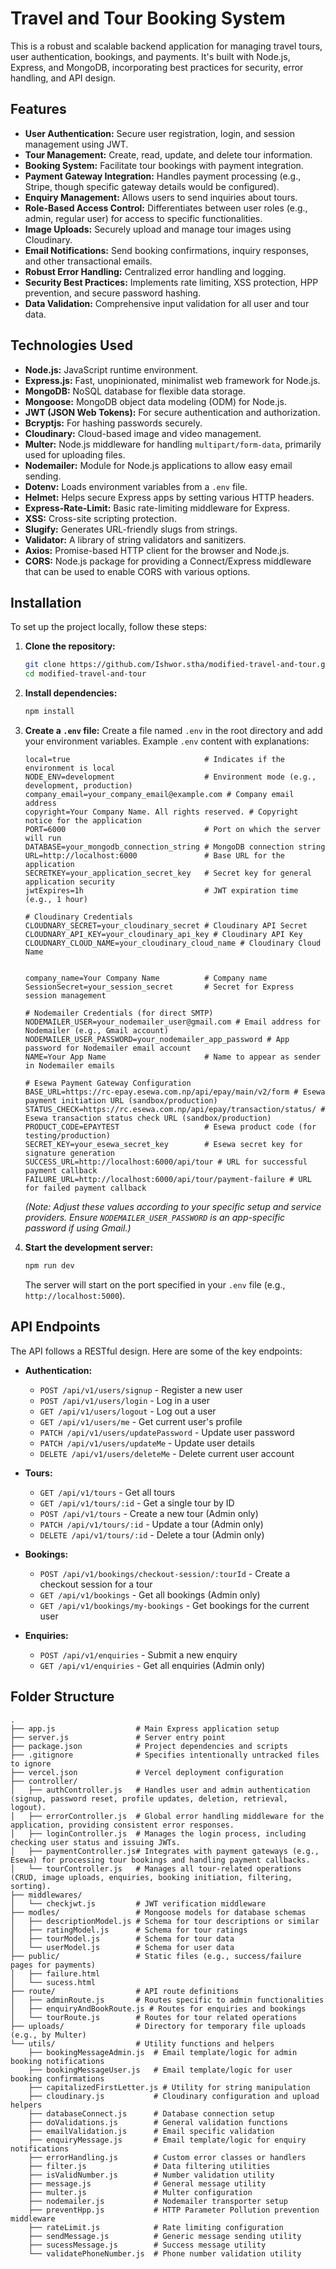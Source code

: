 # Travel and Tour Booking System

This is a robust and scalable backend application for managing travel tours, user authentication, bookings, and payments. It's built with Node.js, Express, and MongoDB, incorporating best practices for security, error handling, and API design.

## Features

*   **User Authentication:** Secure user registration, login, and session management using JWT.
*   **Tour Management:** Create, read, update, and delete tour information.
*   **Booking System:** Facilitate tour bookings with payment integration.
*   **Payment Gateway Integration:** Handles payment processing (e.g., Stripe, though specific gateway details would be configured).
*   **Enquiry Management:** Allows users to send inquiries about tours.
*   **Role-Based Access Control:** Differentiates between user roles (e.g., admin, regular user) for access to specific functionalities.
*   **Image Uploads:** Securely upload and manage tour images using Cloudinary.
*   **Email Notifications:** Send booking confirmations, inquiry responses, and other transactional emails.
*   **Robust Error Handling:** Centralized error handling and logging.
*   **Security Best Practices:** Implements rate limiting, XSS protection, HPP prevention, and secure password hashing.
*   **Data Validation:** Comprehensive input validation for all user and tour data.

## Technologies Used

*   **Node.js:** JavaScript runtime environment.
*   **Express.js:** Fast, unopinionated, minimalist web framework for Node.js.
*   **MongoDB:** NoSQL database for flexible data storage.
*   **Mongoose:** MongoDB object data modeling (ODM) for Node.js.
*   **JWT (JSON Web Tokens):** For secure authentication and authorization.
*   **Bcryptjs:** For hashing passwords securely.
*   **Cloudinary:** Cloud-based image and video management.
*   **Multer:** Node.js middleware for handling `multipart/form-data`, primarily used for uploading files.
*   **Nodemailer:** Module for Node.js applications to allow easy email sending.
*   **Dotenv:** Loads environment variables from a `.env` file.
*   **Helmet:** Helps secure Express apps by setting various HTTP headers.
*   **Express-Rate-Limit:** Basic rate-limiting middleware for Express.
*   **XSS:** Cross-site scripting protection.
*   **Slugify:** Generates URL-friendly slugs from strings.
*   **Validator:** A library of string validators and sanitizers.
*   **Axios:** Promise-based HTTP client for the browser and Node.js.
*   **CORS:** Node.js package for providing a Connect/Express middleware that can be used to enable CORS with various options.

## Installation

To set up the project locally, follow these steps:

1.  **Clone the repository:**
    ```bash
    git clone https://github.com/Ishwor.stha/modified-travel-and-tour.git
    cd modified-travel-and-tour
    ```

2.  **Install dependencies:**
    ```bash
    npm install
    ```

3.  **Create a `.env` file:**
    Create a file named `.env` in the root directory and add your environment variables.
    Example `.env` content with explanations:
    ```
    local=true                              # Indicates if the environment is local
    NODE_ENV=development                    # Environment mode (e.g., development, production)
    company_email=your_company_email@example.com # Company email address
    copyright=Your Company Name. All rights reserved. # Copyright notice for the application
    PORT=6000                               # Port on which the server will run
    DATABASE=your_mongodb_connection_string # MongoDB connection string
    URL=http://localhost:6000               # Base URL for the application
    SECRETKEY=your_application_secret_key   # Secret key for general application security
    jwtExpires=1h                           # JWT expiration time (e.g., 1 hour)

    # Cloudinary Credentials
    CLOUDNARY_SECRET=your_cloudinary_secret # Cloudinary API Secret
    CLOUDNARY_API_KEY=your_cloudinary_api_key # Cloudinary API Key
    CLOUDNARY_CLOUD_NAME=your_cloudinary_cloud_name # Cloudinary Cloud Name


    company_name=Your Company Name          # Company name
    SessionSecret=your_session_secret       # Secret for Express session management

    # Nodemailer Credentials (for direct SMTP)
    NODEMAILER_USER=your_nodemailer_user@gmail.com # Email address for Nodemailer (e.g., Gmail account)
    NODEMAILER_USER_PASSWORD=your_nodemailer_app_password # App password for Nodemailer email account
    NAME=Your App Name                      # Name to appear as sender in Nodemailer emails

    # Esewa Payment Gateway Configuration
    BASE_URL=https://rc-epay.esewa.com.np/api/epay/main/v2/form # Esewa payment initiation URL (sandbox/production)
    STATUS_CHECK=https://rc.esewa.com.np/api/epay/transaction/status/ # Esewa transaction status check URL (sandbox/production)
    PRODUCT_CODE=EPAYTEST                   # Esewa product code (for testing/production)
    SECRET_KEY=your_esewa_secret_key        # Esewa secret key for signature generation
    SUCCESS_URL=http://localhost:6000/api/tour # URL for successful payment callback
    FAILURE_URL=http://localhost:6000/api/tour/payment-failure # URL for failed payment callback
    ```
    *(Note: Adjust these values according to your specific setup and service providers. Ensure `NODEMAILER_USER_PASSWORD` is an app-specific password if using Gmail.)*

4.  **Start the development server:**
    ```bash
    npm run dev
    ```
    The server will start on the port specified in your `.env` file (e.g., `http://localhost:5000`).

## API Endpoints

The API follows a RESTful design. Here are some of the key endpoints:

*   **Authentication:**
    *   `POST /api/v1/users/signup` - Register a new user
    *   `POST /api/v1/users/login` - Log in a user
    *   `GET /api/v1/users/logout` - Log out a user
    *   `GET /api/v1/users/me` - Get current user's profile
    *   `PATCH /api/v1/users/updatePassword` - Update user password
    *   `PATCH /api/v1/users/updateMe` - Update user details
    *   `DELETE /api/v1/users/deleteMe` - Delete current user account

*   **Tours:**
    *   `GET /api/v1/tours` - Get all tours
    *   `GET /api/v1/tours/:id` - Get a single tour by ID
    *   `POST /api/v1/tours` - Create a new tour (Admin only)
    *   `PATCH /api/v1/tours/:id` - Update a tour (Admin only)
    *   `DELETE /api/v1/tours/:id` - Delete a tour (Admin only)

*   **Bookings:**
    *   `POST /api/v1/bookings/checkout-session/:tourId` - Create a checkout session for a tour
    *   `GET /api/v1/bookings` - Get all bookings (Admin only)
    *   `GET /api/v1/bookings/my-bookings` - Get bookings for the current user

*   **Enquiries:**
    *   `POST /api/v1/enquiries` - Submit a new enquiry
    *   `GET /api/v1/enquiries` - Get all enquiries (Admin only)

## Folder Structure

```
.
├── app.js                  # Main Express application setup
├── server.js               # Server entry point
├── package.json            # Project dependencies and scripts
├── .gitignore              # Specifies intentionally untracked files to ignore
├── vercel.json             # Vercel deployment configuration
├── controller/
│   ├── authController.js   # Handles user and admin authentication (signup, password reset, profile updates, deletion, retrieval, logout).
│   ├── errorController.js  # Global error handling middleware for the application, providing consistent error responses.
│   ├── loginController.js  # Manages the login process, including checking user status and issuing JWTs.
│   ├── paymentController.js# Integrates with payment gateways (e.g., Esewa) for processing tour bookings and handling payment callbacks.
│   └── tourController.js   # Manages all tour-related operations (CRUD, image uploads, enquiries, booking initiation, filtering, sorting).
├── middlewares/
│   └── checkjwt.js         # JWT verification middleware
├── modles/                 # Mongoose models for database schemas
│   ├── descriptionModel.js # Schema for tour descriptions or similar
│   ├── ratingModel.js      # Schema for tour ratings
│   ├── tourModel.js        # Schema for tour data
│   └── userModel.js        # Schema for user data
├── public/                 # Static files (e.g., success/failure pages for payments)
│   ├── failure.html
│   └── sucess.html
├── route/                  # API route definitions
│   ├── adminRoute.js       # Routes specific to admin functionalities
│   ├── enquiryAndBookRoute.js # Routes for enquiries and bookings
│   └── tourRoute.js        # Routes for tour related operations
├── uploads/                # Directory for temporary file uploads (e.g., by Multer)
└── utils/                  # Utility functions and helpers
    ├── bookingMessageAdmin.js  # Email template/logic for admin booking notifications
    ├── bookingMessageUser.js   # Email template/logic for user booking confirmations
    ├── capitalizedFirstLetter.js # Utility for string manipulation
    ├── cloudinary.js           # Cloudinary configuration and upload helpers
    ├── databaseConnect.js      # Database connection setup
    ├── doValidations.js        # General validation functions
    ├── emailValidation.js      # Email specific validation
    ├── enquiryMessage.js       # Email template/logic for enquiry notifications
    ├── errorHandling.js        # Custom error classes or handlers
    ├── filter.js               # Data filtering utilities
    ├── isValidNumber.js        # Number validation utility
    ├── message.js              # General message utility
    ├── multer.js               # Multer configuration
    ├── nodemailer.js           # Nodemailer transporter setup
    ├── preventHpp.js           # HTTP Parameter Pollution prevention middleware
    ├── rateLimit.js            # Rate limiting configuration
    ├── sendMessage.js          # Generic message sending utility
    ├── sucessMessage.js        # Success message utility
    └── validatePhoneNumber.js  # Phone number validation utility
